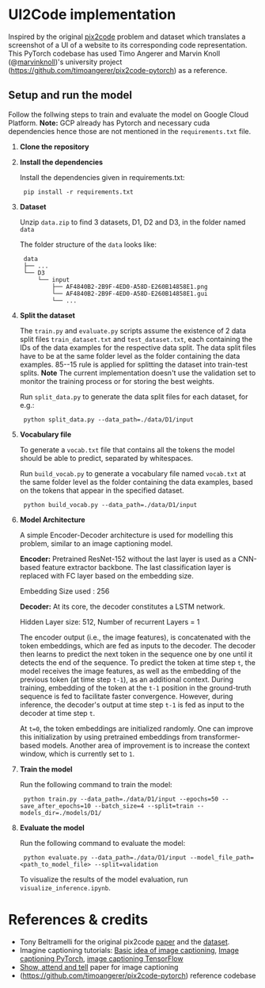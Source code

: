 # UI2Code implementation

Inspired by the original [pix2code](https://github.com/tonybeltramelli/pix2code) problem and dataset which translates a screenshot of a UI of a website to its corresponding code representation. 
This PyTorch codebase has used Timo Angerer and Marvin Knoll (@[marvinknoll](https://github.com/marvinknoll))'s university project (https://github.com/timoangerer/pix2code-pytorch) as a reference.

## Setup and run the model
Follow the follwing steps to train and evaluate the model on Google Cloud Platform. 
**Note:** GCP already has Pytorch and necessary cuda dependencies hence those are not mentioned in the `requirements.txt` file.

1. **Clone the repository**

2. **Install the dependencies**

    Install the dependencies given in requirements.txt:

        pip install -r requirements.txt

3. **Dataset**

    Unzip `data.zip` to find 3 datasets, D1, D2 and D3, in the folder named `data`

    The folder structure of the `data` looks like:

        data
        ├── ...
        └── D3
            └── input
                ├── AF4840B2-2B9F-4ED0-A58D-E260B14858E1.png
                └── AF4840B2-2B9F-4ED0-A58D-E260B14858E1.gui
                └── ...

4. **Split the dataset**

    The `train.py` and `evaluate.py` scripts assume the existence of 2 data split files `train_dataset.txt` and `test_dataset.txt`, each containing the IDs of the data examples for the respective data split. The data split files have to be at the same folder level as the folder containing the data examples.
    85--15 rule is applied for splitting the dataset into train-test splits.
    **Note** The current implementation doesn't use the validation set to monitor the training process or for storing the best weights.

    Run `split_data.py` to generate the data split files for each dataset, for e.g.:

        python split_data.py --data_path=./data/D1/input

5. **Vocabulary file**

    To generate a `vocab.txt` file that contains all the tokens the model should be able to predict, separated by whitespaces.

    Run `build_vocab.py` to generate a vocabulary file named `vocab.txt` at the same folder level as the folder containing the data examples, based on the tokens that appear in the specified dataset.

        python build_vocab.py --data_path=./data/D1/input

6. **Model Architecture**

    A simple Encoder-Decoder architecture is used for modelling this problem, similar to an image captioning model. 
    
    **Encoder:** Pretrained ResNet-152 without the last layer is used as a CNN-based feature extractor backbone. The last classification layer is replaced with FC layer based on the embedding size.
    
    Embedding Size used : 256

    **Decoder:** At its core, the decoder constitutes a LSTM network. 
    
    Hidden Layer size: 512, Number of recurrent Layers = 1
    
    The encoder output (i.e., the image features), is concatenated with the token embeddings, which are fed as inputs to the decoder. The decoder then learns to predict the next token in the sequence one by one until it detects the end of the sequence. To predict the token at time step `t`, the model receives the image features, as well as the embedding of the previous token (at time step `t-1`), as an additional context. During training, embedding of the token at the `t-1` position in the ground-truth sequence is fed to facilitate faster convergence. However, during inference, the decoder's output at time step `t-1` is fed as input to the decoder at time step `t`.
    
    At `t=0`, the token embeddings are initialized randomly. One can improve this initialization by using pretrained embeddings from transformer-based models. Another area of improvement is to increase the context window, which is currently set to `1`.

7. **Train the model**

    Run the following command to train the model:

        python train.py --data_path=./data/D1/input --epochs=50 --save_after_epochs=10 --batch_size=4 --split=train --models_dir=./models/D1/

8. **Evaluate the model**

    Run the following command to evaluate the model:

        python evaluate.py --data_path=./data/D1/input --model_file_path=<path_to_model_file> --split=validation

    To visualize the results of the model evaluation, run `visualize_inference.ipynb`.

# References & credits

- Tony Beltramelli for the original pix2code [paper](https://arxiv.org/pdf/1705.07962.pdf) and the [dataset](https://github.com/tonybeltramelli/pix2code).
- Imagine captioning tutorials: [Basic idea of image captioning](https://machinelearningmastery.com/develop-a-deep-learning-caption-generation-model-in-python/), [Image captioning PyTorch](https://github.com/yunjey/pytorch-tutorial/tree/master/tutorials/03-advanced/image_captioning), [image captioning TensorFlow](https://blog.insightdatascience.com/automated-front-end-development-using-deep-learning-3169dd086e82)
- [Show, attend and tell](https://arxiv.org/pdf/1502.03044.pdf) paper for image captioning
- (https://github.com/timoangerer/pix2code-pytorch) reference codebase
